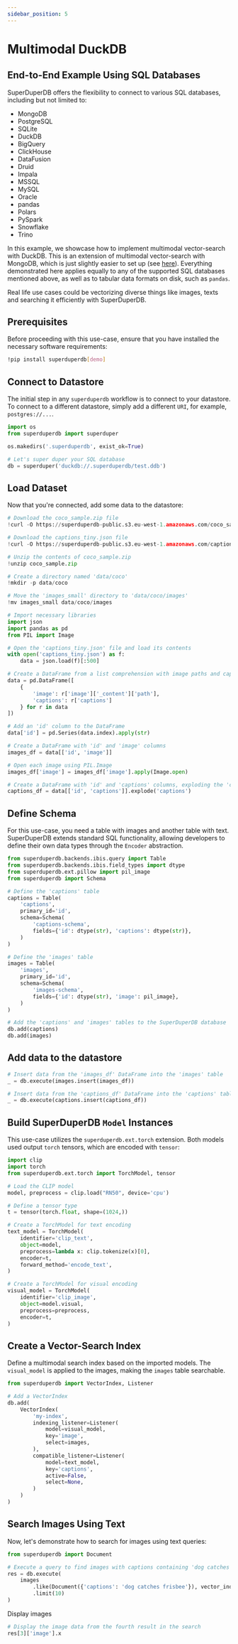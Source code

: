 ```yaml
---
sidebar_position: 5
---
```


# Multimodal DuckDB

## End-to-End Example Using SQL Databases

SuperDuperDB offers the flexibility to connect to various SQL databases, including but not limited to:

- MongoDB
- PostgreSQL
- SQLite
- DuckDB
- BigQuery
- ClickHouse
- DataFusion
- Druid
- Impala
- MSSQL
- MySQL
- Oracle
- pandas
- Polars
- PySpark
- Snowflake
- Trino

In this example, we showcase how to implement multimodal vector-search with DuckDB. This is an extension of multimodal vector-search with MongoDB, which is just slightly easier to set up (see [here](https://docs.superduperdb.com/docs/use_cases/items/multimodal_image_search_clip)). Everything demonstrated here applies equally to any of the supported SQL databases mentioned above, as well as to tabular data formats on disk, such as `pandas`.

Real life use cases could be vectorizing diverse things like images, texts and searching it efficiently with SuperDuperDB.

## Prerequisites

Before proceeding with this use-case, ensure that you have installed the necessary software requirements:

```bash
!pip install superduperdb[demo]
```

## Connect to Datastore

The initial step in any `superduperdb` workflow is to connect to your datastore. To connect to a different datastore, simply add a different `URI`, for example, `postgres://...`.

```python
import os
from superduperdb import superduper

os.makedirs('.superduperdb', exist_ok=True)

# Let's super duper your SQL database
db = superduper('duckdb://.superduperdb/test.ddb')
```

## Load Dataset

Now that you're connected, add some data to the datastore:

```python
# Download the coco_sample.zip file
!curl -O https://superduperdb-public.s3.eu-west-1.amazonaws.com/coco_sample.zip

# Download the captions_tiny.json file
!curl -O https://superduperdb-public.s3.eu-west-1.amazonaws.com/captions_tiny.json

# Unzip the contents of coco_sample.zip
!unzip coco_sample.zip

# Create a directory named 'data/coco'
!mkdir -p data/coco

# Move the 'images_small' directory to 'data/coco/images'
!mv images_small data/coco/images
```

```python
# Import necessary libraries
import json
import pandas as pd
from PIL import Image

# Open the 'captions_tiny.json' file and load its contents
with open('captions_tiny.json') as f:
    data = json.load(f)[:500]

# Create a DataFrame from a list comprehension with image paths and captions
data = pd.DataFrame([
    {
        'image': r['image']['_content']['path'],
        'captions': r['captions']
    } for r in data
])

# Add an 'id' column to the DataFrame
data['id'] = pd.Series(data.index).apply(str)

# Create a DataFrame with 'id' and 'image' columns
images_df = data[['id', 'image']]

# Open each image using PIL.Image
images_df['image'] = images_df['image'].apply(Image.open)

# Create a DataFrame with 'id' and 'captions' columns, exploding the 'captions' column
captions_df = data[['id', 'captions']].explode('captions')
```

## Define Schema

For this use-case, you need a table with images and another table with text. SuperDuperDB extends standard SQL functionality, allowing developers to define their own data types through the `Encoder` abstraction.

```python
from superduperdb.backends.ibis.query import Table
from superduperdb.backends.ibis.field_types import dtype
from superduperdb.ext.pillow import pil_image
from superduperdb import Schema

# Define the 'captions' table
captions = Table(
    'captions',
    primary_id='id',
    schema=Schema(
        'captions-schema',
        fields={'id': dtype(str), 'captions': dtype(str)},
    )
)

# Define the 'images' table
images = Table(
    'images',
    primary_id='id',
    schema=Schema(
        'images-schema',
        fields={'id': dtype(str), 'image': pil_image},
    )
)

# Add the 'captions' and 'images' tables to the SuperDuperDB database
db.add(captions)
db.add(images)
```

## Add data to the datastore

```python
# Insert data from the 'images_df' DataFrame into the 'images' table
_ = db.execute(images.insert(images_df))

# Insert data from the 'captions_df' DataFrame into the 'captions' table
_ = db.execute(captions.insert(captions_df))
```

## Build SuperDuperDB `Model` Instances

This use-case utilizes the `superduperdb.ext.torch` extension. Both models used output `torch` tensors, which are encoded with `tensor`:

```python
import clip
import torch
from superduperdb.ext.torch import TorchModel, tensor

# Load the CLIP model
model, preprocess = clip.load("RN50", device='cpu')

# Define a tensor type
t = tensor(torch.float, shape=(1024,))

# Create a TorchModel for text encoding
text_model = TorchModel(
    identifier='clip_text',
    object=model,
    preprocess=lambda x: clip.tokenize(x)[0],
    encoder=t,
    forward_method='encode_text',    
)

# Create a TorchModel for visual encoding
visual_model = TorchModel(
    identifier='clip_image',
    object=model.visual,    
    preprocess=preprocess,
    encoder=t,
)
```

## Create a Vector-Search Index

Define a multimodal search index based on the imported models. The `visual_model` is applied to the images, making the `images` table searchable.

```python
from superduperdb import VectorIndex, Listener

# Add a VectorIndex
db.add(
    VectorIndex(
        'my-index',
        indexing_listener=Listener(
            model=visual_model,
            key='image',
            select=images,
        ),
        compatible_listener=Listener(
            model=text_model,
            key='captions',
            active=False,
            select=None,
        )
    )
)
```

## Search Images Using Text

Now, let's demonstrate how to search for images using text queries:

```python
from superduperdb import Document

# Execute a query to find images with captions containing 'dog catches frisbee'
res = db.execute(
    images
        .like(Document({'captions': 'dog catches frisbee'}), vector_index='my-index', n=10)
        .limit(10)
)
```

Display images

```python
# Display the image data from the fourth result in the search
res[3]['image'].x
```
